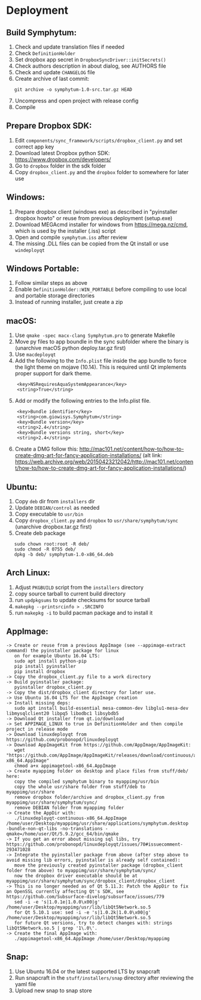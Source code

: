 Deployment
==========

Build Symphytum:
----------------

1. Check and update translation files if needed
2. Check `DefinitionHolder`
3. Set dropbox app secret in `DropboxSyncDriver::initSecrets()`
4. Check authors description in about dialog, see AUTHORS file
5. Check and update `CHANGELOG` file
6. Create archive of last commit:
```
   git archive -o symphytum-1.0-src.tar.gz HEAD
```
7. Uncompress and open project with release config
8. Compile

Prepare Dropbox SDK:
----------------
1. Edit `components/sync_framework/scripts/dropbox_client.py`
   and set correct app key
2. Download latest Dropbox python SDK:
   https://www.dropbox.com/developers/
4. Go to `dropbox` folder in the sdk folder
5. Copy `dropbox_client.py` and the `dropbox` folder to somewhere for later use

Windows:
----------------
1. Prepare dropbox client (windows exe) as described in "pyinstaller dropbox howto" or reuse from previous deployment (setup.exe)
2. Download MEGAcmd installer for windows from https://mega.nz/cmd, which is used by the installer (.iss) script
3. Open and compile `symphytum.iss` after review
4. The missing .DLL files can be copied from the Qt install or use `windeployqt`

Windows Portable:
----------------
1. Follow similar steps as above
2. Enable `DefinitionHolder::WIN_PORTABLE` before compiling to use local and portable storage directories
3. Instead of running installer, just create a zip

macOS:
----------------
1. Use `qmake -spec macx-clang Symphytum.pro` to generate Makefile
2. Move py files to app boundle in the sync subfolder where the binary is (unarchive macOS python deploy.tar.gz first)
3. Use `macdeployqt`
4. Add the following to the `Info.plist` file inside the app bundle to force the light theme on mojave (10.14). This is required until Qt implements proper support for dark theme.
```
    <key>NSRequiresAquaSystemAppearance</key>
    <string>True</string>
```
5. Add or modify the following entries to the Info.plist file.
```
    <key>Bundle identifier</key>
    <string>com.giowisys.Symphytum</string>
    <key>Bundle version</key>
    <string>2.4</string>
    <key>Bundle versions string, short</key>
    <string>2.4</string>
```
6. Create a DMG follow this: http://mac101.net/content/how-to/how-to-create-dmg-art-for-fancy-application-installations/
   (alt link: https://web.archive.org/web/20150423212042/http://mac101.net/content/how-to/how-to-create-dmg-art-for-fancy-application-installations/)

Ubuntu:
----------------
1. Copy `deb` dir from `installers` dir
2. Update `DEBIAN/control` as needed
3. Copy executable to `usr/bin`
4. Copy `dropbox_client.py` and `dropbox` to `usr/share/symphytum/sync` (unarchive dropbox.tar.gz first)
5. Create deb package
```
   sudo chown root:root -R deb/
   sudo chmod -R 0755 deb/
   dpkg -b deb/ symphytum-1.0-x86_64.deb
```

Arch Linux:
----------------
1. Adjust `PKGBUILD` script from the `installers` directory
2. copy source tarball to current build directory
3. run `updpkgsums` to update checksums for source tarball
4. `makepkg --printsrcinfo > .SRCINFO`
5. run `makepkg -i` to build pacman package and to install it

AppImage:
----------------
```
-> Create or reuse from a previous AppImage (see --appimage-extract command) the pyinstaller package for linux
   on for example Ubuntu 16.04 LTS:
   sudo apt install python-pip
   pip install pyinstaller
   pip install dropbox
-> Copy the dropbox_client.py file to a work directory
-> Build pyinstaller package:
   pyinstaller dropbox_client.py
-> Copy the dist/dropbox_client directory for later use.
-> Use Ubuntu 16.04 LTS for the AppImage creation
-> Install missing deps:
   sudo apt install build-essential mesa-common-dev libglu1-mesa-dev libmysqlclient20 libpq5 libodbc1 libsybdb5
-> Download Qt installer from qt.io/download
-> Set APPIMAGE_LINUX to true in DefinitionHolder and then compile project in release mode
-> Download linuxdeployqt from https://github.com/probonopd/linuxdeployqt
-> Download AppImageKit from https://github.com/AppImage/AppImageKit:
   wget "https://github.com/AppImage/AppImageKit/releases/download/continuous/appimagetool-x86_64.AppImage"
   chmod a+x appimagetool-x86_64.AppImage
-> Create myappimg folder on desktop and place files from stuff/deb/ here:
   copy the compiled symphytum binary to myappimg/usr/bin
   copy the whole usr/share folder from stuff/deb to myappimg/usr/share
   remove dropbox folder/archive and dropbox_client.py from myappimg/usr/share/symphytum/sync/
   remove DEBIAN folder from myappimg folder
-> Create the AppDir with:
   ./linuxdeployqt-continuous-x86_64.AppImage /home/user/Desktop/myappimg/usr/share/applications/symphytum.desktop  -bundle-non-qt-libs -no-translations -qmake=/home/user/Qt/5.9.2/gcc_64/bin/qmake
-> If you get an error about missing sql libs, try https://github.com/probonopd/linuxdeployqt/issues/70#issuecomment-293471028
-> Integrate the pyinstaller package from above (after step above to avoid missing lib errors, pyinstaller is already self contained):
   move the previously created pyinstaller package (dropbox_client folder from above) to myappimg/usr/share/symphytum/sync/
   now the dropbox driver executable should be at myappimg/usr/share/symphytum/sync/dropbox_client/dropbox_client
-> This is no longer needed as of Qt 5.11.3: Patch the AppDir to fix an OpenSSL currently affecting Qt's SDK, see https://github.com/Subsurface-divelog/subsurface/issues/779
   sed -i -e 's|1.0.1e|1.0.0\x00|g' /home/user/Desktop/myappimg/usr/lib/libQt5Network.so.5
   for Qt 5.10.1 use: sed -i -e 's|1.0.2k|1.0.0\x00|g' /home/user/Desktop/myappimg/usr/lib/libQt5Network.so.5
   for future Qt versions, try to detect changes with: strings libQt5Network.so.5 | grep '1\.0\'.
-> Create the final AppImage with:
   ./appimagetool-x86_64.AppImage /home/user/Desktop/myappimg
```

Snap:
----------------
1. Use Ubuntu 16.04 or the latest supported LTS by snapcraft
2. Run snapcraft in the `stuff/installers/snap` directory after reviewing the yaml file
3. Upload new snap to snap store
